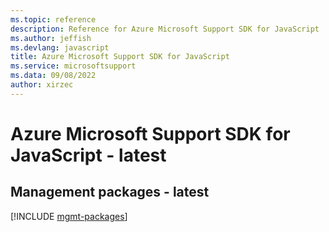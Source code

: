 ```yaml
---
ms.topic: reference
description: Reference for Azure Microsoft Support SDK for JavaScript
ms.author: jeffish
ms.devlang: javascript
title: Azure Microsoft Support SDK for JavaScript
ms.service: microsoftsupport
ms.data: 09/08/2022
author: xirzec
---
```

# Azure Microsoft Support SDK for JavaScript - latest

## Management packages - latest
[!INCLUDE [mgmt-packages](microsoft-support-mgmt-index.md)]